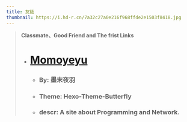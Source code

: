 ```yaml
---
title: 友链
thumbnail: https://i.hd-r.cn/7a32c27a0e216f968ffde2e1503f8418.jpg
---
```

> **Classmate、Good Friend and The frist Links**
>+ # **[Momoyeyu](https://momoyeyu.github.io)**
>    + ### **By: 墨末夜羽**
>    + ### **Theme: Hexo-Theme-Butterfly**
>    + ### **descr: A site about Programming and Network.**